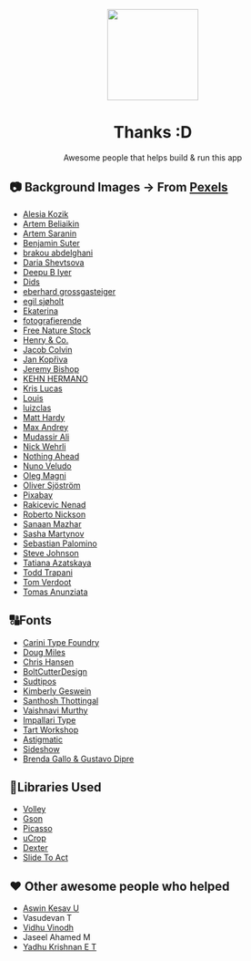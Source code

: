 <p align="center"> 
	<img src="https://github.com/VishnuSanal/Quotes/blob/master/Screenshots/icon.png" width=160 height=160>
</p>

<h1 align="center">
	Thanks :D
</h1>

<p align="center">
	Awesome people that helps build & run this app
</p>

## 📷 Background Images -> From [Pexels](https://www.pexels.com)

 - [Alesia Kozik](https://www.pexels.com/@alesiakozik)
 - [Artem Beliaikin](https://www.pexels.com/@belart84)
 - [Artem Saranin](https://www.pexels.com/@arts)
 - [Benjamin Suter](https://www.pexels.com/@benjaminjsuter)
 - [brakou abdelghani](https://www.pexels.com/@brakou)
 - [Daria Shevtsova](https://www.pexels.com/@daria)
 - [Deepu B Iyer](https://www.pexels.com/@deepu-b-iyer)
 - [Dids](https://www.pexels.com/@didsss)
 - [eberhard grossgasteiger](https://www.pexels.com/@eberhardgross)
 - [egil sjøholt](https://www.pexels.com/@egos68)
 - [Ekaterina](https://www.pexels.com/@octoptimist)
 - [fotografierende](https://www.pexels.com/@fotografierende)
 - [Free Nature Stock](https://www.pexels.com/@free-nature-stock)
 - [Henry & Co.](https://www.pexels.com/@hngstrm)
 - [Jacob Colvin](https://www.pexels.com/@jake-pnw)
 - [Jan Kopřiva](https://www.pexels.com/@koprivakart)
 - [Jeremy Bishop](https://www.pexels.com/@jeremy-bishop-1260133)
 - [KEHN HERMANO](https://www.pexels.com/@brotherkehn)
 - [Kris Lucas](https://www.pexels.com/@krislucas90)
 - [Louis](https://www.pexels.com/@louis-965146)
 - [luizclas ](https://www.pexels.com/@luizclas-170497)
 - [Matt Hardy](https://www.pexels.com/@matthardy)
 - [Max Andrey](https://www.pexels.com/@maxandrey)
 - [Mudassir Ali](https://www.pexels.com/@pixelcop)
 - [Nick Wehrli](https://www.pexels.com/@oidonnyboy)
 - [Nothing Ahead](https://www.pexels.com/@ian-panelo)
 - [Nuno Veludo](https://www.pexels.com/@nuno-veludo-1894556)
 - [Oleg Magni](https://www.pexels.com/@oleg-magni)
 - [Oliver Sjöström](https://www.pexels.com/@ollivves)
 - [Pixabay](https://www.pexels.com/@pixabay)
 - [Rakicevic Nenad](https://www.pexels.com/@rakicevic-nenad-233369)
 - [Roberto Nickson](https://www.pexels.com/@rpnickson)
 - [Sanaan Mazhar](https://www.pexels.com/@sanaan)
 - [Sasha Martynov](https://www.pexels.com/@lazybird)
 - [Sebastian Palomino](https://www.pexels.com/@sebastian-palomino-933481)
 - [Steve Johnson](https://www.pexels.com/@steve)
 - [Tatiana Аzatskaya](https://www.pexels.com/@tatiana-zatskaya-1995264)
 - [Todd Trapani](https://www.pexels.com/@todd-trapani-488382)
 - [Tom Verdoot](https://www.pexels.com/@bowovisuals)
 - [Tomas Anunziata](https://www.pexels.com/@tomas-anunziata-129267)

## 🔠Fonts

 - [Carini Type Foundry](https://www.1001fonts.com/users/carini)
 - [Doug Miles](https://www.1001fonts.com/users/dougmiles)
 - [Chris Hansen](https://www.1001fonts.com/users/chrisx)
 - [BoltCutterDesign](https://www.1001fonts.com/users/boltcutterdesign)
 - [Sudtipos](https://fonts.google.com/specimen/Aladin?preview.text_type=custom#about)
 - [Kimberly Geswein](https://fonts.google.com/specimen/Indie+Flower?preview.text_type=custom#about)
 - [Santhosh Thottingal](https://fonts.google.com/specimen/Chilanka?preview.text_type=custom#about)
 - [Vaishnavi Murthy](https://fonts.google.com/specimen/Akaya+Telivigala?preview.text_type=custom#about)
 - [Impallari Type](https://fonts.google.com/specimen/Dancing+Script?preview.text_type=custom#about)
 - [Tart Workshop](https://fonts.google.com/specimen/Fredericka+the+Great?preview.text_type=custom#about) 
 - [Astigmatic](https://fonts.google.com/specimen/Berkshire+Swash?preview.text_type=custom#about)
 - [Sideshow](https://fonts.google.com/specimen/Flavors?preview.text_type=custom#about)
 - [Brenda Gallo & Gustavo Dipre](https://fonts.google.com/specimen/Spirax?preview.text_type=custom#about)

## 📑Libraries Used
 - [Volley](https://github.com/google/volley)
 - [Gson](https://github.com/google/gson)
 - [Picasso](https://square.github.io/picasso/)
 - [uCrop](https://github.com/Yalantis/uCrop)
 - [Dexter](https://github.com/Karumi/Dexter)
 - [Slide To Act](https://github.com/cortinico/slidetoact)

## ♥ Other awesome people who helped

 - [Aswin Kesav U](https://www.twitter.com/KesavAswin/)
 - Vasudevan T
 - [Vidhu Vinodh](https://www.instagram.com/vidhu_vinodh/)
 - Jaseel Ahamed M
 - [Yadhu Krishnan E T](https://www.instagram.com/yadhu1020/)
